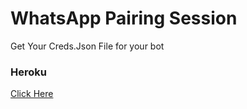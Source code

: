 # WhatsApp Pairing Session
 Get Your Creds.Json File for your bot

 ### Heroku 
 [Click Here](https://pairing-web-session-for-whatsa-74cae2de7758.herokuapp.com/)
